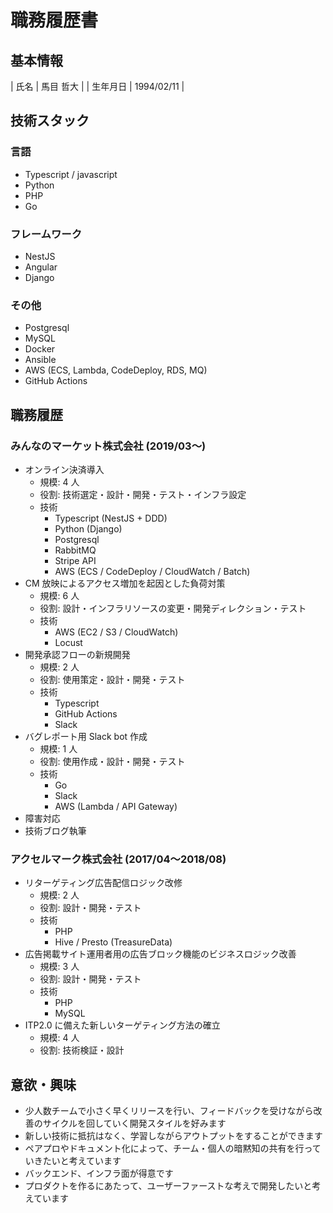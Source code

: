 # 職務履歴書


## 基本情報

| 氏名 | 馬目 哲大  |
| 生年月日 | 1994/02/11 |


## 技術スタック


### 言語

-   Typescript / javascript
-   Python
-   PHP
-   Go


### フレームワーク

-   NestJS
-   Angular
-   Django


### その他

-   Postgresql
-   MySQL
-   Docker
-   Ansible
-   AWS (ECS, Lambda, CodeDeploy, RDS, MQ)
-   GitHub Actions


## 職務履歴


### みんなのマーケット株式会社 (2019/03〜)

-   オンライン決済導入  
    -   規模: 4 人
    -   役割: 技術選定・設計・開発・テスト・インフラ設定
    -   技術  
        -   Typescript (NestJS + DDD)
        -   Python (Django)
        -   Postgresql
        -   RabbitMQ
        -   Stripe API
        -   AWS (ECS / CodeDeploy / CloudWatch / Batch)
-   CM 放映によるアクセス増加を起因とした負荷対策  
    -   規模: 6 人
    -   役割: 設計・インフラリソースの変更・開発ディレクション・テスト
    -   技術  
        -   AWS (EC2 / S3 / CloudWatch)
        -   Locust
-   開発承認フローの新規開発  
    -   規模: 2 人
    -   役割: 使用策定・設計・開発・テスト
    -   技術  
        -   Typescript
        -   GitHub Actions
        -   Slack
-   バグレポート用 Slack bot 作成  
    -   規模: 1 人
    -   役割: 使用作成・設計・開発・テスト
    -   技術  
        -   Go
        -   Slack
        -   AWS (Lambda / API Gateway)
-   障害対応
-   技術ブログ執筆


### アクセルマーク株式会社 (2017/04〜2018/08)

-   リターゲティング広告配信ロジック改修  
    -   規模: 2 人
    -   役割: 設計・開発・テスト
    -   技術  
        -   PHP
        -   Hive / Presto (TreasureData)
-   広告掲載サイト運用者用の広告ブロック機能のビジネスロジック改善  
    -   規模: 3 人
    -   役割: 設計・開発・テスト
    -   技術  
        -   PHP
        -   MySQL
-   ITP2.0 に備えた新しいターゲティング方法の確立  
    -   規模: 4 人
    -   役割: 技術検証・設計


## 意欲・興味

-   少人数チームで小さく早くリリースを行い、フィードバックを受けながら改善のサイクルを回していく開発スタイルを好みます
-   新しい技術に抵抗はなく、学習しながらアウトプットをすることができます
-   ペアプロやドキュメント化によって、チーム・個人の暗黙知の共有を行っていきたいと考えています
-   バックエンド、インフラ面が得意です
-   プロダクトを作るにあたって、ユーザーファーストな考えで開発したいと考えています
